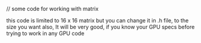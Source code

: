 // some code for working with matrix 

this code is limited to 16 x 16 matrix but 
you can change it in .h file, to the size you want
also, It will be very good, if you know your GPU specs before 
trying to work in any GPU code 

